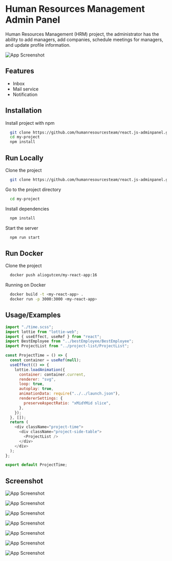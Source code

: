 # Human Resources Management Admin Panel

Human Resources Management (HRM) project, the administrator has the ability to add managers, add companies, schedule meetings for managers, and update profile information.

![App Screenshot](https://user-images.githubusercontent.com/85200452/242679646-10e7a3cf-a262-4ca2-a779-e77d9706c404.jpg)

## Features

- Inbox
- Mail service
- Notification

## Installation

Install project with npm

```bash
  git clone https://github.com/humanresourcesteam/react.js-adminpanel.git
  cd my-project
  npm install
```

## Run Locally

Clone the project

```bash
  git clone https://github.com/humanresourcesteam/react.js-adminpanel.git
```

Go to the project directory

```bash
  cd my-project
```

Install dependencies

```bash
  npm install
```

Start the server

```bash
  npm run start
```

## Run Docker

Clone the project

```bash
  docker push aliogutcen/my-react-app:16
```

Running on Docker

```bash
  docker build -t <my-react-app> .
  docker run -p 3000:3000 <my-react-app>
```

## Usage/Examples

```javascript
import "./time.scss";
import lottie from "lottie-web";
import { useEffect, useRef } from "react";
import BestEmployee from "../bestEmployee/BestEmployee";
import ProjectList from "../project-list/ProjectList";

const ProjectTime = () => {
  const container = useRef(null);
  useEffect(() => {
    lottie.loadAnimation({
      container: container.current,
      renderer: "svg",
      loop: true,
      autoplay: true,
      animationData: require("../../launch.json"),
      rendererSettings: {
        preserveAspectRatio: "xMidYMid slice",
      },
    });
  }, []);
  return (
    <div className="project-time">
      <div className="project-side-table">
        <ProjectList />
      </div>
    </div>
  );
};

export default ProjectTime;
```

## Screenshot

![App Screenshot](https://user-images.githubusercontent.com/85200452/242679652-ddd7040c-e453-459a-81e2-c58dbe214979.jpg)

![App Screenshot](https://user-images.githubusercontent.com/85200452/242679630-74beb681-9a80-4323-b48d-d83f3fd1734c.jpg)

![App Screenshot](https://user-images.githubusercontent.com/85200452/242679632-318c59f0-d6bf-4fb1-9838-6094fa91ca02.jpg)

![App Screenshot](https://user-images.githubusercontent.com/85200452/242679633-21cf0552-9619-44a2-854e-238049cf653e.jpg)

![App Screenshot](https://user-images.githubusercontent.com/85200452/242679636-9e832e50-c04f-4a72-9fe8-9bc45f031284.jpg)

![App Screenshot](https://user-images.githubusercontent.com/85200452/242679640-d216f7e0-2ddd-4ad1-ba08-80dc56cbf47f.jpg)

![App Screenshot](https://user-images.githubusercontent.com/85200452/242679644-a902e512-7e9c-4555-869a-0aa19025fa3b.jpg)
